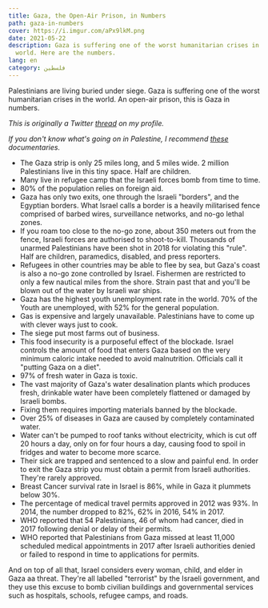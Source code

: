 ```yaml
---
title: Gaza, the Open-Air Prison, in Numbers
path: gaza-in-numbers
cover: https://i.imgur.com/aPx9lkM.png
date: 2021-05-22
description: Gaza is suffering one of the worst humanitarian crises in the
  world. Here are the numbers.
lang: en
category: فلسطين
---
```

Palestinians are living buried under siege. Gaza is suffering one of the worst humanitarian crises in the world. An open-air prison, this is Gaza in numbers.

_This is originally a Twitter [thread][thread] on my profile._

_If you don't know what's going on in Palestine, I recommend [these][documentaries] documentaries._

- The Gaza strip is only 25 miles long, and 5 miles wide. 2 million Palestinians live in this tiny space. Half are children.
- Many live in refugee camp that the Israeli forces bomb from time to time.
- 80% of the population relies on foreign aid. 
- Gaza has only two exits, one through the Israeli "borders", and the Egyptian borders. What Israel calls a border is a heavily militarised fence comprised of barbed wires, surveillance networks, and no-go lethal zones. 
- If you roam too close to the no-go zone, about 350 meters out from the fence, Israeli forces are authorised to shoot-to-kill. Thousands of unarmed Palestinians have been shot in 2018 for violating this "rule". Half are children, paramedics, disabled, and press reporters. 
- Refugees in other countries may be able to flee by sea, but Gaza's coast is also a no-go zone controlled by Israel. Fishermen are restricted to only a few nautical miles from the shore. Strain past that and you'll be blown out of the water by Israeli war ships. 
- Gaza has the highest youth unemployment rate in the world. 70% of the Youth are unemployed, with 52% for the general population.
- Gas is expensive and largely unavailable. Palestinians have to come up with clever ways just to cook. 
- The siege put most farms out of business.
- This food insecurity is a purposeful effect of the blockade. Israel controls the amount of food that enters Gaza based on the very minimum caloric intake needed to avoid malnutrition. Officials call it "putting Gaza on a diet". 
- 97% of fresh water in Gaza is toxic.
- The vast majority of Gaza's water desalination plants which produces fresh, drinkable water have been completely flattened or damaged by Israeli bombs.
- Fixing them requires importing materials banned by the blockade. 
- Over 25% of diseases in Gaza are caused by completely contaminated water.
- Water can't be pumped to roof tanks without electricity, which is cut off 20 hours a day, only on for four hours a day, causing food to spoil in fridges and water to become more scarce. 
- Their sick are trapped and sentenced to a slow and painful end. In order to exit the Gaza strip you must obtain a permit from Israeli authorities. They're rarely approved.
- Breast Cancer survival rate in Israel is 86%, while in Gaza it plummets below 30%. 
- The percentage of medical travel permits approved in 2012 was 93%. In 2014, the number dropped to 82%, 62% in 2016, 54% in 2017.
- WHO reported that 54 Palestinians, 46 of whom had cancer, died in 2017 following denial or delay of their permits. 
- WHO reported that Palestinians from Gaza missed at least 11,000 scheduled medical appointments in 2017 after Israeli authorities denied or failed to respond in time to applications for permits. 


And on top of all that, Israel considers every woman, child, and elder in Gaza aa threat. They're all labelled "terrorist" by the Israeli government, and they use this excuse to bomb civilian buildings and governmental services such as hospitals, schools, refugee camps, and roads.

[documentaries]: https://www.youtube.com/playlist?list=PLLVZR2VAHRwGSYGyQsEGDCRo7Dx3y1VXL
[thread]: https://twitter.com/kl13nt/status/1395381871689748490